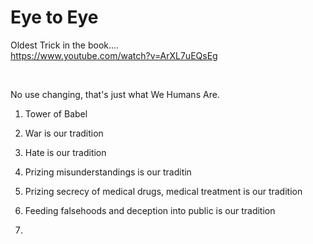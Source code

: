 # Eye to Eye

Oldest Trick in the book....     
https://www.youtube.com/watch?v=ArXL7uEQsEg

&nbsp;

No use changing, that's just what We Humans Are.

1. Tower of Babel
2. War is our tradition
3. Hate is our tradition
4. Prizing misunderstandings is our traditin
5. Prizing secrecy of medical drugs, medical treatment is our tradition
6. Feeding falsehoods and deception into public is our tradition

7. 
